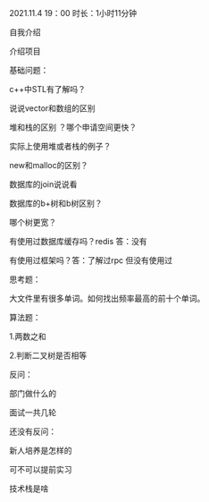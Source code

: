 2021.11.4  19：00 时长：1小时11分钟

自我介绍

介绍项目

基础问题：

c++中STL有了解吗？

说说vector和数组的区别

堆和栈的区别 ？哪个申请空间更快？

实际上使用堆或者栈的例子？

new和malloc的区别？

数据库的join说说看

数据库的b+树和b树区别？

哪个树更宽？

有使用过数据库缓存吗？redis 答：没有

有使用过框架吗？答：了解过rpc 但没有使用过

思考题：

大文件里有很多单词。如何找出频率最高的前十个单词。



算法题：

1.两数之和

2.判断二叉树是否相等



反问：

部门做什么的

面试一共几轮



还没有反问：

新人培养是怎样的

可不可以提前实习

技术栈是啥
